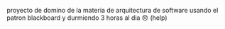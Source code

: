 proyecto de domino de la materia de arquitectura de software usando el patron blackboard y durmiendo 3 horas al dia 😞
(help)
